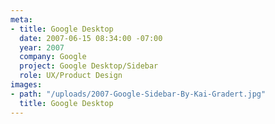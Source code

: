 ```yaml
---
meta:
- title: Google Desktop
  date: 2007-06-15 08:34:00 -07:00
  year: 2007
  company: Google
  project: Google Desktop/Sidebar
  role: UX/Product Design
images:
- path: "/uploads/2007-Google-Sidebar-By-Kai-Gradert.jpg"
  title: Google Desktop
---
```


